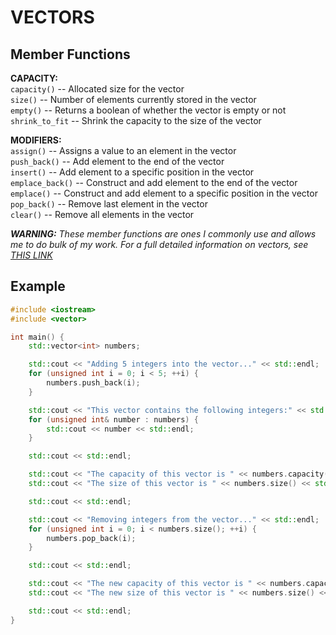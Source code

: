 # VECTORS
## Member Functions
**CAPACITY:**  
`capacity()` -- Allocated size for the vector  
`size()` -- Number of elements currently stored in the vector  
`empty()` -- Returns a boolean of whether the vector is empty or not  
`shrink_to_fit` -- Shrink the capacity to the size of the vector  

**MODIFIERS:**  
`assign()` -- Assigns a value to an element in the vector  
`push_back()` -- Add element to the end of the vector  
`insert()` -- Add element to a specific position in the vector  
`emplace_back()` -- Construct and add element to the end of the vector  
`emplace()` -- Construct and add element to a specific position in the vector    
`pop_back()` -- Remove last element in the vector  
`clear()` -- Remove all elements in the vector  

***WARNING:*** *These member functions are ones I commonly use and allows me to do bulk of my work.
For a full detailed information on vectors, see [THIS LINK](https://cplusplus.com/reference/vector/vector)*

## Example
```cpp
#include <iostream>
#include <vector>

int main() {
    std::vector<int> numbers;

    std::cout << "Adding 5 integers into the vector..." << std::endl;
    for (unsigned int i = 0; i < 5; ++i) {
        numbers.push_back(i);
    }

    std::cout << "This vector contains the following integers:" << std::endl;
    for (unsigned int& number : numbers) {
        std::cout << number << std::endl;
    }

    std::cout << std::endl;

    std::cout << "The capacity of this vector is " << numbers.capacity() << std::endl;
    std::cout << "The size of this vector is " << numbers.size() << std::endl;

    std::cout << std::endl;

    std::cout << "Removing integers from the vector..." << std::endl;
    for (unsigned int i = 0; i < numbers.size(); ++i) {
        numbers.pop_back(i);
    }

    std::cout << std::endl;

    std::cout << "The new capacity of this vector is " << numbers.capacity() << std::endl;
    std::cout << "The new size of this vector is " << numbers.size() << std::endl;

    std::cout << std::endl;
}
```